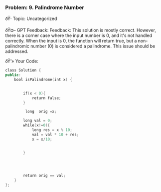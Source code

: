 
### Problem: 9. Palindrome Number

ðŸ· Topic: Uncategorized

ðŸ¤– GPT Feedback:
Feedback:
This solution is mostly correct. However, there is a corner case where the input number is 0, and it's not handled correctly. When the input is 0, the function will return true, but a non-palindromic number (0) is considered a palindrome. This issue should be addressed.

ðŸ’» Your Code:
```cpp
class Solution {
public:
    bool isPalindrome(int x) {

        
        if(x < 0){
            return false;
        }

         long  orig =x;

        long val = 0;
        while(x!=0){
            long res = x % 10;
            val = val * 10 + res;
            x = x/10;


        }
        

       
        
        return orig == val;
    }
};
```
